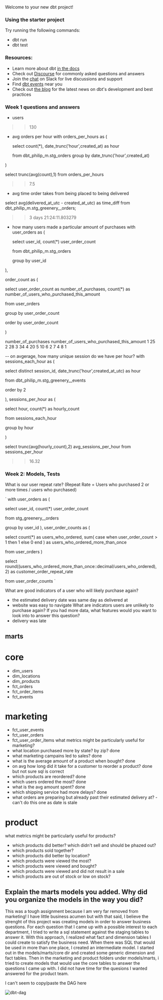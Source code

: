 Welcome to your new dbt project!

### Using the starter project

Try running the following commands:
- dbt run
- dbt test


### Resources:
- Learn more about dbt [in the docs](https://docs.getdbt.com/docs/introduction)
- Check out [Discourse](https://discourse.getdbt.com/) for commonly asked questions and answers
- Join the [chat](https://community.getdbt.com/) on Slack for live discussions and support
- Find [dbt events](https://events.getdbt.com) near you
- Check out [the blog](https://blog.getdbt.com/) for the latest news on dbt's development and best practices


### Week 1 questions and answers
- users
>>130
- avg orders per hour
with orders_per_hours as (

  select 
    count(*),
    date_trunc('hour',created_at) as hour
    
  from dbt_philip_m.stg_orders
  group by date_trunc('hour',created_at)

)

select trunc(avg(count),1) from orders_per_hours
>>7.5

- avg time order takes from being placed to being delivered

select avg(delivered_at_utc - created_at_utc) as time_diff 
from dbt_philip_m.stg_greenery__orders;
>> 3 days 21:24:11.803279

- how many users made a particular amount of purchases
with user_orders as (

  select 
    user_id, 
    count(*) user_order_count
  
  from dbt_philip_m.stg_orders
  
  group by user_id
  
), 

order_count as (

  select 
    user_order_count as number_of_purchases, 
    count(*) as number_of_users_who_purchased_this_amount
  
  from user_orders
  
  group by user_order_count
  
  order by user_order_count
  
)

number_of_purchases	number_of_users_who_purchased_this_amount
1	25
2	28
3	34
4	20
5	10
6	2
7	4
8	1

-- on avgerage, how many unique session do we have per hour? 
with sessions_each_hour as ( 

  select 
    distinct session_id, 
    date_trunc('hour',created_at_utc) as hour  

  from dbt_philip_m.stg_greenery__events

  order by 2

), 
sessions_per_hour as (

  select 
     hour, 
     count(*) as hourly_count

  from sessions_each_hour

  group by hour

)

select trunc(avg(hourly_count),2) avg_sessions_per_hour from sessions_per_hour
>> 16.32


### Week 2: Models, Tests

What is our user repeat rate?
(Repeat Rate = Users who purchased 2 or more times / users who purchased)

`
with user_orders as (

  select 
    user_id, 
    count(*) user_order_count
  
  from stg_greenery__orders
  
  group by user_id
),
user_order_counts as (

  select 
    count(*) as users_who_ordered, 
    sum(
        case 
          when user_order_count > 1 
          then 1 
          else 0 
        end
    ) as users_who_ordered_more_than_once
    
  from user_orders
)

select 
  round((users_who_ordered_more_than_once::decimal/users_who_ordered),2) as customer_order_repeat_rate
  
from user_order_counts
`

What are good indicators of a user who will likely purchase again? 

- the estimated delivery date was same day as delivered at
- website was easy to navigate 
What are indicators users are unlikely to purchase again? If you had more data, what features would you want to look into to answer this question?
- delivery was late

## marts
# core
- dim_users
- dim_locations
- dim_products
- fct_orders
- fct_order_items
- fct_events
# marketing
- fct_user_events
- fct_user_orders
- fct_user_order_items
what metrics might be particularly useful for marketing?
- what location purchased more by state? by zip? done
- what marketing campains led to sales?  done
- what is the average amount of a product when bought? done
- on avg how long did it take for a customer to reorder a product? done but not sure sql is correct
- which products are reordered? done
- which users ordered the most? done
- what is the avg amount spent? done
- which shipping service had more delays? done
- what orders are preparing but already past their estimated delivery at? - can't do this one as date is stale

# product
what metrics might be particularly useful for products?
- which products did better? which didn't sell and should be phazed out? 
- which products sold together? 
- which products did better by location?
- which products were viewed the most?
- which products were viewed and bought? 
- which products were viewed and did not result in a sale
- which products are out of stock or low on stock?

## Explain the marts models you added. Why did you organize the models in the way you did?
This was a tough assignment because I am very far removed from marketing! I have little business acumen 
but with that said, I believe the strenght of this project was creating models in order to 
answer business questions. For each question that I came up with a possible interest to each department, 
I tried to write a sql statement against the staging tables to answer it. With this approach, 
I realized what fact and dimension tables I could create to satisfy the business need. When there 
was SQL that would be used in more than one place, I created an intermediate model. 
I started out in the models/marts/core dir and created some generic dimension and fact tables. 
Then in the marketing and product folders under models/marts, i tried to create models that would 
use the core tables to answer the questions I came up with. I did not have time for the quesions 
I wanted answered for the product team. 

I can't seem to copy/paste the DAG here

![dbt-dag](/workspace/course-dbt/images/dbt-dag.png)
